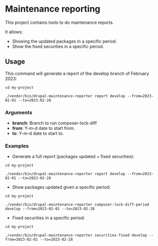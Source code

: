 # Maintenance reporting

This project contains tools to do maintenance reports.

It allows:

- Showing the updated packages in a specific period.
- Show the fixed securities in a specific period.

## Usage

This command will generate a report of the develop branch of February 2023:

```
cd my-project

./vendor/bin/drupal-maintenance-reporter report develop --from=2023-02-01 --to=2023-02-28
```

### Arguments

- **branch**: Branch to run composer-lock-diff
- **from**: Y-m-d date to start from.
- **to**: Y-m-d date to start to.

### Examples

- Generate a full report (packages updated + fixed securities):

```
cd my-project

./vendor/bin/drupal-maintenance-reporter report develop --from=2023-02-01 --to=2023-02-28
```

- Show packages updated given a specific period:

```
cd my-project

./vendor/bin/drupal-maintenance-reporter composer-lock-diff-period develop --from=2023-02-01 --to=2023-02-28
```

- Fixed securities in a specific period:

```
cd my-project

./vendor/bin/drupal-maintenance-reporter securities-fixed develop --from=2023-02-01 --to=2023-02-28
```
